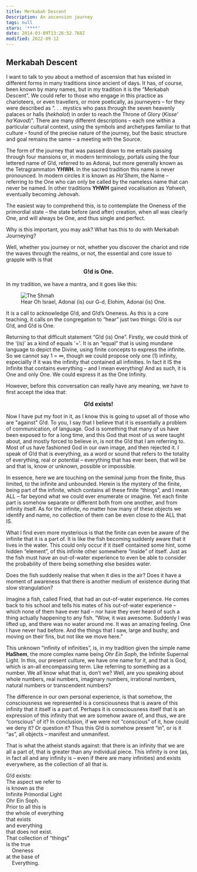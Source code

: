 ```yaml
---
title: Merkabah Descent
Description: An ascension journey
tags: null
stars: '****'
date: 2014-03-09T13:26:52.768Z
modified: 2022-09-12
---
```


## Merkabah Descent

I want to talk to you about a method of ascension that has existed in different forms in many traditions since ancient of days. It has, of course, been known by many names, but in my tradition it is the “Merkabah Descent”. We could refer to those who engage in this practice as charioteers, or even travellers, or more poetically, as journeyers – for they were described as “. . . mystics who pass through the seven heavenly palaces or halls (_hekhalot_) in order to reach the Throne of Glory (_Kisse’ ha’Kavod_)". There are many different descriptions – each one within a particular cultural context, using the symbols and archetypes familiar to that culture – found of the precise nature of the journey, but the basic structure and goal remains the same – a meeting with the Source.

The form of the journey that was passed down to me entails passing through four mansions or, in modern terminology, portals using the four lettered name of G!d, referred to as Adonai, but more generally known as the Tetragrammaton **YHWH**. In the sacred tradition this name is never pronounced. In modern circles it is known as _Ha’Shem_, the Name – referring to the One who can only be called by the nameless name that can never be named. In other traditions **YHWH** gained vocalisation as _Yahweh_, eventually becoming Jehovah.

The easiest way to comprehend this, is to contemplate the Oneness of the primordial state – the state before (and after) creation, when all was clearly One, and will always be One, and thus single and perfect.

Why is this important, you may ask? What has this to do with Merkabah Journeying?

Well, whether you journey or not, whether you discover the chariot and ride the waves through the realms, or not, the essential and core issue to grapple with is that

<p style="text-align: center; font-weight: bold; font-size: 110%">
G!d is One.
</p>

In my tradition, we have a mantra, and it goes like this:

<figure>
<img src="/posts/img/parashot/shmah.webp" alt="The Shmah">
<figcaption>
Hear Oh Israel, Adonai (is) our G-d, Elohim, Adonai (is) One.
</figcaption>
</figure>

It is a call to acknowledge G!d, and G!d’s Oneness. As this is a core teaching, it calls on the congregation to “hear” just two things: G!d is our G!d, and G!d is One.

Returning to that difficult statement “G!d (is) One”. Firstly, we could think of the ‘(is)’ as a kind of equals '='. It is an “equal” that is using mundane language to depict the Divine, using finite concepts to express the infinite. So we cannot say 1 = ∞, though we could propose only one (1) infinity, especiallly if it was the infinity that contained all infinities. In fact it IS the Infinite that contains everything – and I mean everything! And as such, it is One and only One. We could express it as the One Infinity.

However, before this conversation can really have any meaning, we have to first accept the idea that:

<p style="text-align: center; font-weight: bold; font-size: 110%">
G!d exists!
</p>

Now I have put my foot in it, as I know this is going to upset all of those who are "against" G!d. To you, I say that I believe that it is essentially a problem of communication, of language. God is something that many of us have been exposed to for a long time, and this God that most of us were taught about, and mostly forced to believe in, is not the G!d that I am referring to. Most of us have fashioned God in our own image, and then rejected it. I speak of G!d that is everything, as a word or sound that refers to the totality of everything, real or potential – everything that has ever been, that will be and that is, know or unknown, possible or impossible.

In essence, here we are touching on the seminal jump from the finite, thus limited, to the infinite and unbounded. Herein is the mystery of the finite, being part of the infinite, which contains all these finite “things”, and I mean ALL – far beyond what we could ever enumerate or imagine. Yet each finite part is somehow separate or different both from one another, and from infinity itself. As for the infinite, no matter how many of these objects we identify and name, no collection of them can be even close to the ALL that IS.

What I find even more mysterious is that the finite can even be aware of the infinite that it is a part of. It is like the fish becoming suddenly aware that it lives in the water. This could only occur if it itself contained some hint, some hidden “element”, of this infinite other somewhere “inside” of itself. Just as the fish must have an out-of-water experience to even be able to consider the probability of there being something else besides water.

Does the fish suddenly realise that when it dies in the air? Does it have a moment of awareness that there is another medium of existence during that slow strangulation?

Imagine a fish, called Fried, that had an out-of-water experience. He comes back to his school and tells his mates of his out-of-water experience – which none of them have ever had – nor have they ever heard of such a thing actually happening to any fish. “Wow, it was awesome. Suddenly I was lifted up, and there was no water around me. It was an amazing feeling. One I have never had before. And the things that I saw, large and bushy, and moving on their fins, but not like we move here.”

This unknown “infinity of infinities”, is, in my tradition given the simple name **HaShem**, the more complex name being _Ohr Ein Soph_, the Infinite Supernal Light. In this, our present culture, we have one name for it, and that is God, which is an-all encompassing term. Like referring to something as a number. We all know what that is, don’t we? Well, are you speaking about whole numbers, real numbers, imaginary numbers, irrational numbers, natural numbers or transcendent numbers?

The difference in our own personal experience, is that somehow, the consciousness we represented is a consciousness that is aware of this infinity that it itself is a part of. Perhaps it is consciousness itself that is an expression of this infinity that we are somehow aware of, and thus, we are “conscious” of it? In conclusion, if we were not “conscious” of it, how could we deny it? Or question it? Thus this G!d is somehow present “in”, or is it “as”, all objects – manifest and unmanifest.

That is what the atheist stands against: that there is an infinity that we are all a part of, that is greater than any individual piece. This infinity is one (as, in fact all and any infinity is – even if there are many infinities) and exists everywhere, as the collection of all that is.

<p class="poem">
G!d exists:<br />
The aspect we refer to<br />
is known as the<br />
Infinite Primordial Light</br>
    Ohr Ein Soph.<br />
Prior to all this is<br />
the whole of everything<br />
that exists<br />
and everything<br />
that does not exist.<br />
That collection of “things”<br />
is the true<br />
	&nbsp;&nbsp;&nbsp;&nbsp;Oneness<br />
at the base of<br />
	&nbsp;&nbsp;&nbsp;&nbsp;Everything.<br />
</p>
